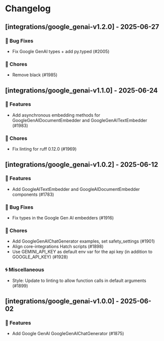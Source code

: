 # Changelog

## [integrations/google_genai-v1.2.0] - 2025-06-27

### 🐛 Bug Fixes

- Fix Google GenAI types + add py.typed (#2005)

### 🧹 Chores

- Remove black (#1985)


## [integrations/google_genai-v1.1.0] - 2025-06-24

### 🚀 Features

- Add asynchronous embedding methods for GoogleGenAIDocumentEmbedder and GoogleGenAITextEmbedder (#1983)

### 🧹 Chores

- Fix linting for ruff 0.12.0 (#1969)


## [integrations/google_genai-v1.0.2] - 2025-06-12

### 🚀 Features

- Add GoogleAITextEmbedder and GoogleAIDocumentEmbedder components (#1783)

### 🐛 Bug Fixes

- Fix types in the Google Gen AI embedders (#1916)

### 🧹 Chores

- Add GoogleGenAIChatGenerator examples, set safety_settings (#1901)
- Align core-integrations Hatch scripts (#1898)
- Use GEMINI_API_KEY as default env var for the api key (in addition to GOOGLE_API_KEY) (#1928)

### 🌀 Miscellaneous

- Style: Update to linting to allow function calls in default arguments (#1899)

## [integrations/google_genai-v1.0.0] - 2025-06-02

### 🚀 Features

- Add Google GenAI GoogleGenAIChatGenerator (#1875)

<!-- generated by git-cliff -->
